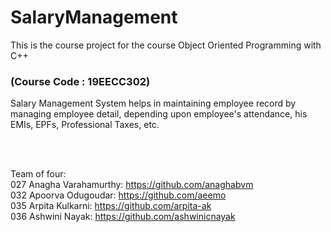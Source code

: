 # SalaryManagement
This is the course project for the course Object Oriented Programming with C++ 
### (Course Code : 19EECC302) 

Salary Management System helps in maintaining employee record by managing employee detail, depending upon employee's attendance, his EMIs, EPFs, Professional Taxes, etc.

<br/>
<br/>

Team of four: 
<br/>
027 Anagha Varahamurthy: https://github.com/anaghabvm <br/>
032 Apoorva Odugoudar: https://github.com/aeemo <br/>
035 Arpita Kulkarni: https://github.com/arpita-ak <br/>
036 Ashwini Nayak: https://github.com/ashwinicnayak <br/>
